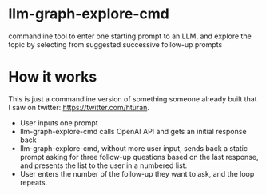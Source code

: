 # llm-graph-explore-cmd
commandline tool to enter one starting prompt to an LLM, and explore the topic by selecting from suggested successive follow-up prompts

# How it works

This is just a commandline version of something someone already built that I saw on twitter: https://twitter.com/hturan.

- User inputs one prompt
- llm-graph-explore-cmd calls OpenAI API and gets an initial response back
- llm-graph-explore-cmd, without more user input, sends back a static prompt asking for three follow-up questions based on the last response, and presents the list to the user in a numbered list.
- User enters the number of the follow-up they want to ask, and the loop repeats.
